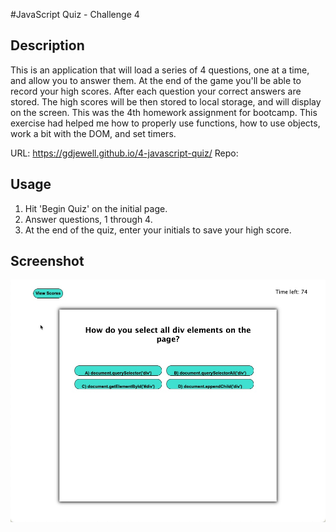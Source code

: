 #JavaScript Quiz - Challenge 4

## Description

This is an application that will load a series of 4 questions, one at a time, and allow you to answer them. At the end of the game you'll be able to record your high scores. After each question your correct answers are stored. The high scores will be then stored to local storage, and will display on the screen. This was the 4th homework assignment for bootcamp. This exercise had helped me how to properly use functions, how to use objects, work a bit with the DOM, and set timers.

URL: https://gdjewell.github.io/4-javascript-quiz/
Repo:  

## Usage

1. Hit 'Begin Quiz' on the initial page.
2. Answer questions, 1 through 4.
3. At the end of the quiz, enter your initials to save your high score.


## Screenshot

![Screenshot of application](./assets/images/screenshot.jpg "screenshot")

